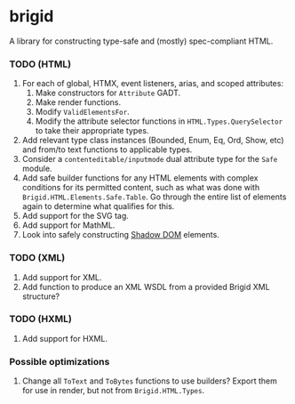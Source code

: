 # brigid

A library for constructing type-safe and (mostly) spec-compliant HTML.

### TODO (HTML)

1. For each of global, HTMX, event listeners, arias, and scoped attributes:
    1. Make constructors for `Attribute` GADT.
    2. Make render functions.
    3. Modify `ValidElementsFor`.
    4. Modify the attribute selector functions in `HTML.Types.QuerySelector` to
       take their appropriate types.
2. Add relevant type class instances (Bounded, Enum, Eq, Ord, Show, etc) and
   from/to text functions to applicable types.
3. Consider a `contenteditable/inputmode` dual attribute type for the `Safe`
   module.
4. Add safe builder functions for any HTML elements with complex conditions for
   its permitted content, such as what was done with
   `Brigid.HTML.Elements.Safe.Table`. Go through the entire list of elements
   again to determine what qualifies for this.
5. Add support for the SVG tag.
6. Add support for MathML.
7. Look into safely constructing [Shadow DOM](https://developer.mozilla.org/en-US/docs/Web/API/Web_components/Using_shadow_DOM) elements.

### TODO (XML)

1. Add support for XML.
2. Add function to produce an XML WSDL from a provided Brigid XML structure?

### TODO (HXML)

1. Add support for HXML.

### Possible optimizations

1. Change all `ToText` and `ToBytes` functions to use builders? Export them for
   use in render, but not from `Brigid.HTML.Types`.

